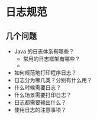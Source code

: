 # 日志规范

## 几个问题

- Java 的日志体系有哪些？
    - 常用的日志框架有哪些？
    - 
- 如何规范地打印程序日志？
- 日志分为哪几类？分别有什么用？
- 什么时候需要日志？
- 什么场景需要打印日志？
- 日志都需要输出什么？
- 使用日志的注意事项？



